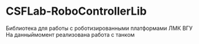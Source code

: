 # CSFLab-RoboControllerLib
Библиотека для работы с роботизированными платформами ЛМК ВГУ
На данныймомент реализована работа с танком
